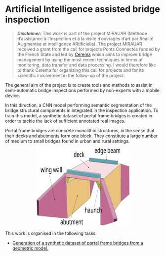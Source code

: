 # Artificial Intelligence assisted bridge inspection

>**_Disclaimer:_** This work is part of the project MIRAUAR (Méthode d’assistance à l’Inspection et à la visite d’ouvrages d’art par Réalité AUgmentée et intelligence ARtificielle). The project MIRAUAR received a grant from the call for projects Ponts Connectés funded by the French State and led by [Cerema](https://www.cerema.fr/en) which aims to improve bridge management by using the most recent techniques in terms of monitoring, data transfer and data processing. I would therefore like to thank Cerema for organizing this call for projects and for its scientific involvement in the follow-up of the project.

The general aim of the project is to create tools and methods to assist in semi-automatic bridge inspections performed by non-experts with a mobile device.

In this direction, a CNN model performing semantic segmentation of the bridge structural components in integrated in the inspection application. To train this model, a synthetic dataset of portal frame bridges is created in order to tackle the lack of sufficient annotated real images.

Portal frame bridges are concrete monolithic structures, in the sense that their decks and abutments form one block. They constitute a large number of medium to small bridges found in urban and rural settings.

<center><img src="./README_figures/pipo.svg" width="300" height="250"/></center>

This work is organised in the following tasks:

- [Generation of a synthetic dataset of portal frame bridges from a geometric model.](bridge_synthetic/README.md)

<!-- - [Semantic classification of bridge structural components.](bridge_semantic_segmentation.md) -->
